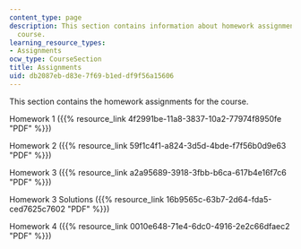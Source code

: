 ```yaml
---
content_type: page
description: This section contains information about homework assignments for the
  course.
learning_resource_types:
- Assignments
ocw_type: CourseSection
title: Assignments
uid: db2087eb-d83e-7f69-b1ed-df9f56a15606
---
```


This section contains the homework assignments for the course.

Homework 1 ({{% resource_link 4f2991be-11a8-3837-10a2-77974f8950fe "PDF" %}})

Homework 2 ({{% resource_link 59f1c4f1-a824-3d5d-4bde-f7f56b0d9e63 "PDF" %}})

Homework 3 ({{% resource_link a2a95689-3918-3fbb-b6ca-617b4e16f7c6 "PDF" %}})

Homework 3 Solutions ({{% resource_link 16b9565c-63b7-2d64-fda5-ced7625c7602 "PDF" %}})

Homework 4 ({{% resource_link 0010e648-71e4-6dc0-4916-2e2c66dfaec2 "PDF" %}})